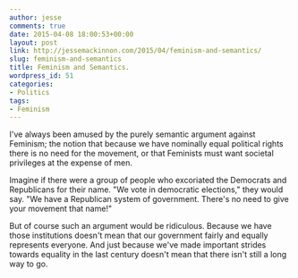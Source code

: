 ```yaml
---
author: jesse
comments: true
date: 2015-04-08 18:00:53+00:00
layout: post
link: http://jessemackinnon.com/2015/04/feminism-and-semantics/
slug: feminism-and-semantics
title: Feminism and Semantics.
wordpress_id: 51
categories:
- Politics
tags:
- Feminism
---
```


I've always been amused by the purely semantic argument against Feminism; the notion that because we have nominally equal political rights there is no need for the movement, or that Feminists must want societal privileges at the expense of men.

Imagine if there were a group of people who excoriated the Democrats and Republicans for their name. "We vote in democratic elections," they would say. "We have a Republican system of government. There's no need to give your movement that name!"

But of course such an argument would be ridiculous. Because we have those institutions doesn't mean that our government fairly and equally represents everyone. And just because we've made important strides towards equality in the last century doesn't mean that there isn't still a long way to go.
